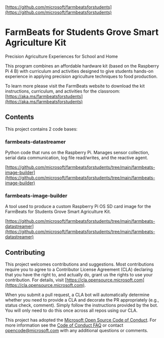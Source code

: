 [https://github.com/microsoft/farmbeatsforstudents](https://github.com/microsoft/farmbeatsforstudents)

# FarmBeats for Students Grove Smart Agriculture Kit

Precision Agriculture Experiences for School and Home

This program combines an affordable hardware kit (based on the Raspberry Pi 4 B) with curriculum and activities designed to give students hands-on experience in applying precision agriculture techniques to food production. 

To learn more please visit the FarmBeats website to download the kit instructions, curriculum, and activities for the classroom: [https://aka.ms/farmbeatsforstudents](https://aka.ms/farmbeatsforstudents)

## Contents

This project contains 2 code bases:

### farmbeats-datastreamer

Python code that runs on the Raspberry Pi. Manages sensor collection, serial data communication, log file read/writes, and the reactive agent.

[https://github.com/microsoft/farmbeatsforstudents/tree/main/farmbeats-image-builder](https://github.com/microsoft/farmbeatsforstudents/tree/main/farmbeats-image-builder)

### farmbeats-image-builder

A tool used to produce a custom Raspberry Pi OS SD card image for the FarmBeats for Students Grove Smart Agriculture Kit.

[https://github.com/microsoft/farmbeatsforstudents/tree/main/farmbeats-datastreamer](https://github.com/microsoft/farmbeatsforstudents/tree/main/farmbeats-datastreamer)

## Contributing

This project welcomes contributions and suggestions.  Most contributions require you to agree to a
Contributor License Agreement (CLA) declaring that you have the right to, and actually do, grant us
the rights to use your contribution. For details, visit [https://cla.opensource.microsoft.com](https://cla.opensource.microsoft.com).

When you submit a pull request, a CLA bot will automatically determine whether you need to provide
a CLA and decorate the PR appropriately (e.g., status check, comment). Simply follow the instructions
provided by the bot. You will only need to do this once across all repos using our CLA.

This project has adopted the [Microsoft Open Source Code of Conduct](https://opensource.microsoft.com/codeofconduct/).
For more information see the [Code of Conduct FAQ](https://opensource.microsoft.com/codeofconduct/faq/) or
contact [opencode@microsoft.com](mailto:opencode@microsoft.com) with any additional questions or comments.

